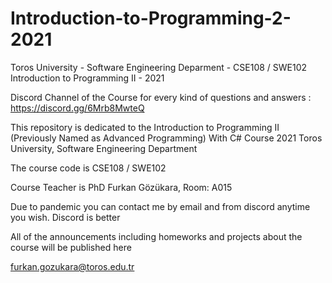 # Introduction-to-Programming-2-2021
Toros University - Software Engineering Deparment - CSE108 / SWE102 Introduction to Programming II - 2021 

Discord Channel of the Course for every kind of questions and answers : https://discord.gg/6Mrb8MwteQ

This repository is dedicated to the Introduction to Programming II (Previously Named as Advanced Programming) With C# Course 2021 Toros University, Software Engineering Department

The course code is CSE108 / SWE102

Course Teacher is PhD Furkan Gözükara, Room: A015

Due to pandemic you can contact me by email and from discord anytime you wish. Discord is better

All of the announcements including homeworks and projects about the course will be published here

furkan.gozukara@toros.edu.tr